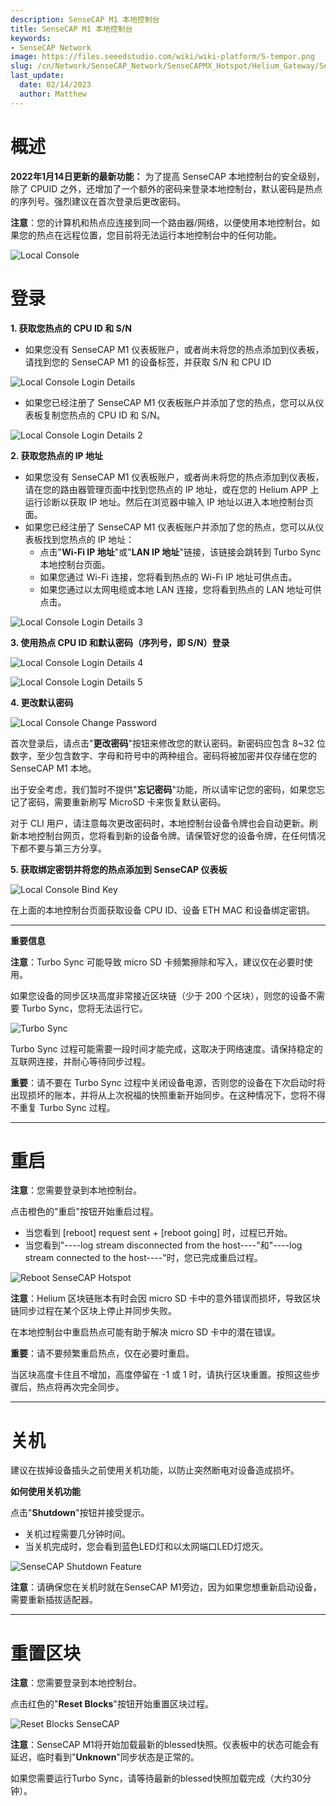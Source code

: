 ```yaml
---
description: SenseCAP M1 本地控制台
title: SenseCAP M1 本地控制台
keywords:
- SenseCAP Network
image: https://files.seeedstudio.com/wiki/wiki-platform/S-tempor.png
slug: /cn/Network/SenseCAP_Network/SenseCAPMX_Hotspot/Helium_Gateway/SenseCAP_M1/SenseCAP_M1_Local_Console
last_update:
  date: 02/14/2023
  author: Matthew
---
```



**概述**
============

**2022年1月14日更新的最新功能：** 为了提高 SenseCAP 本地控制台的安全级别，除了 CPUID 之外，还增加了一个额外的密码来登录本地控制台，默认密码是热点的序列号。强烈建议在首次登录后更改密码。

**注意**：您的计算机和热点应连接到同一个路由器/网络，以便使用本地控制台。如果您的热点在远程位置，您目前将无法运行本地控制台中的任何功能。

![Local Console](https://www.sensecapmx.com/wp-content/uploads/2022/07/local-console.png)

**登录**
=========

**1. 获取您热点的 CPU ID 和 S/N**

*   如果您没有 SenseCAP M1 仪表板账户，或者尚未将您的热点添加到仪表板，请找到您的 SenseCAP M1 的设备标签，并获取 S/N 和 CPU ID

![Local Console Login Details](https://www.sensecapmx.com/wp-content/uploads/2022/07/image-16.png)

*   如果您已经注册了 SenseCAP M1 仪表板账户并添加了您的热点，您可以从仪表板复制您热点的 CPU ID 和 S/N。

![Local Console Login Details 2](https://www.sensecapmx.com/wp-content/uploads/2022/07/image-1-1.png)

**2. 获取您热点的 IP 地址**

*   如果您没有 SenseCAP M1 仪表板账户，或者尚未将您的热点添加到仪表板，请在您的路由器管理页面中找到您热点的 IP 地址，或在您的 Helium APP 上运行诊断以获取 IP 地址。然后在浏览器中输入 IP 地址以进入本地控制台页面。
*   如果您已经注册了 SenseCAP M1 仪表板账户并添加了您的热点，您可以从仪表板找到您热点的 IP 地址：
    *   点击"**Wi-Fi IP 地址**"或"**LAN IP 地址**"链接，该链接会跳转到 Turbo Sync 本地控制台页面。
    *   如果您通过 Wi-Fi 连接，您将看到热点的 Wi-Fi IP 地址可供点击。
    *   如果您通过以太网电缆或本地 LAN 连接，您将看到热点的 LAN 地址可供点击。

![Local Console Login Details 3](https://www.sensecapmx.com/wp-content/uploads/2022/07/wifi-name-ts-1.png)

**3. 使用热点 CPU ID 和默认密码（序列号，即 S/N）登录**

![Local Console Login Details 4](https://www.sensecapmx.com/wp-content/uploads/2022/07/login-1.png)

![Local Console Login Details 5](https://www.sensecapmx.com/wp-content/uploads/2022/07/image-2-1.png)

**4. 更改默认密码**

![Local Console Change Password](https://www.sensecapmx.com/wp-content/uploads/2022/07/change-password-1.png)

首次登录后，请点击"**更改密码**"按钮来修改您的默认密码。新密码应包含 8~32 位数字，至少包含数字、字母和符号中的两种组合。密码将被加密并仅存储在您的 SenseCAP M1 本地。

出于安全考虑，我们暂时不提供"**忘记密码**"功能，所以请牢记您的密码，如果您忘记了密码，需要重新刷写 MicroSD 卡来恢复默认密码。

对于 CLI 用户，请注意每次更改密码时，本地控制台设备令牌也会自动更新。刷新本地控制台网页，您将看到新的设备令牌。请保管好您的设备令牌，在任何情况下都不要与第三方分享。

**5. 获取绑定密钥并将您的热点添加到 SenseCAP 仪表板**

![Local Console Bind Key](https://www.sensecapmx.com/wp-content/uploads/2022/07/image-3-2.png)

在上面的本地控制台页面获取设备 CPU ID、设备 ETH MAC 和设备绑定密钥。

* * *

**重要信息**

**注意**：Turbo Sync 可能导致 micro SD 卡频繁擦除和写入，建议仅在必要时使用。

如果您设备的同步区块高度非常接近区块链（少于 200 个区块），则您的设备不需要 Turbo Sync，您将无法运行它。

![Turbo Sync](https://www.sensecapmx.com/wp-content/uploads/2022/07/TS-console.png)

Turbo Sync 过程可能需要一段时间才能完成，这取决于网络速度。请保持稳定的互联网连接，并耐心等待同步过程。

**重要**：请不要在 Turbo Sync 过程中关闭设备电源，否则您的设备在下次启动时将出现损坏的账本，并将从上次祝福的快照重新开始同步。在这种情况下，您将不得不重复 Turbo Sync 过程。

* * *

**重启**
==========

**注意**：您需要登录到本地控制台。

点击橙色的"重启"按钮开始重启过程。

*   当您看到 \[reboot\] request sent + \[reboot going\] 时，过程已开始。
*   当您看到"----log stream disconnected from the host----"和"----log stream connected to the host----"时，您已完成重启过程。

![Reboot SenseCAP Hotspot](https://www.sensecapmx.com/wp-content/uploads/2022/07/image-4-2.png)

**注意**：Helium 区块链账本有时会因 micro SD 卡中的意外错误而损坏，导致区块链同步过程在某个区块上停止并同步失败。

在本地控制台中重启热点可能有助于解决 micro SD 卡中的潜在错误。

**重要**：请不要频繁重启热点，仅在必要时重启。

当区块高度卡住且不增加，高度停留在 -1 或 1 时，请执行区块重置。按照这些步骤后，热点将再次完全同步。

* * *

**关机**
=============

建议在拔掉设备插头之前使用关机功能，以防止突然断电对设备造成损坏。

**如何使用关机功能**

点击"**Shutdown**"按钮并接受提示。

*   关机过程需要几分钟时间。
*   当关机完成时，您会看到蓝色LED灯和以太网端口LED灯熄灭。

![SenseCAP Shutdown Feature](https://www.sensecapmx.com/wp-content/uploads/2022/07/image-5-2.png)

**注意**：请确保您在关机时就在SenseCAP M1旁边，因为如果您想重新启动设备，需要重新插拔适配器。

* * *

**重置区块**
===============

**注意**：您需要登录到本地控制台。

点击红色的"**Reset Blocks**"按钮开始重置区块过程。

![Reset Blocks SenseCAP](https://www.sensecapmx.com/wp-content/uploads/2022/07/reset-blocks.png)

**注意**：SenseCAP M1将开始加载最新的blessed快照。仪表板中的状态可能会有延迟，临时看到"**Unknown**"同步状态是正常的。

如果您需要运行Turbo Sync，请等待最新的blessed快照加载完成（大约30分钟）。